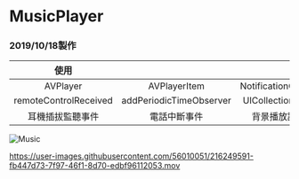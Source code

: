 # MusicPlayer
### 2019/10/18製作

| 使用 |  |  |
|:---:|:---:|:---:|
| AVPlayer | AVPlayerItem | NotificationCenter |
| remoteControlReceived | addPeriodicTimeObserver | UICollectionView |
| 耳機插拔監聽事件 | 電話中斷事件 | 背景播放設定 |

![Music](https://user-images.githubusercontent.com/56010051/216249574-c726589c-7807-40af-a96a-64dc7187130a.png)

https://user-images.githubusercontent.com/56010051/216249591-fb447d73-7f97-46f1-8d70-edbf96112053.mov

